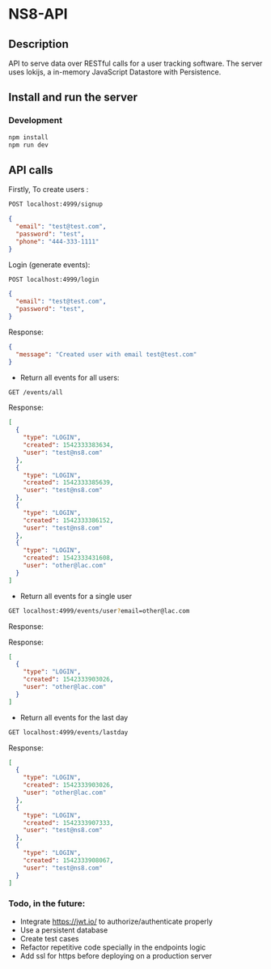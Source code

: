 # NS8-API

## Description
API to serve data over RESTful calls for a user tracking software. The server uses lokijs, a in-memory JavaScript Datastore with Persistence.

## Install and run the server

### Development

```bash
npm install
npm run dev
```

## API calls

Firstly, To create users :

```bash
POST localhost:4999/signup
```

```json
{
  "email": "test@test.com",
  "password": "test",
  "phone": "444-333-1111"
}
```

Login (generate events):

```bash
POST localhost:4999/login
```

```json
{
  "email": "test@test.com",
  "password": "test",
}
```
Response:
```json
{
  "message": "Created user with email test@test.com"
}

```

- Return all events for all users:

```bash
GET /events/all
```
Response:
```json
[
  {
    "type": "LOGIN",
    "created": 1542333383634,
    "user": "test@ns8.com"
  },
  {
    "type": "LOGIN",
    "created": 1542333385639,
    "user": "test@ns8.com"
  },
  {
    "type": "LOGIN",
    "created": 1542333386152,
    "user": "test@ns8.com"
  },
  {
    "type": "LOGIN",
    "created": 1542333431608,
    "user": "other@lac.com"
  }
]
```

- Return all events for a single user

```bash
GET localhost:4999/events/user?email=other@lac.com
```
Response:

Response:
```json
[
  {
    "type": "LOGIN",
    "created": 1542333903026,
    "user": "other@lac.com"
  }
]

```

- Return all events for the last day

```bash
GET localhost:4999/events/lastday
```

Response:
```json
[
  {
    "type": "LOGIN",
    "created": 1542333903026,
    "user": "other@lac.com"
  },
  {
    "type": "LOGIN",
    "created": 1542333907333,
    "user": "test@ns8.com"
  },
  {
    "type": "LOGIN",
    "created": 1542333908067,
    "user": "test@ns8.com"
  }
]
```

### Todo, in the future:
- Integrate https://jwt.io/ to authorize/authenticate properly
- Use a persistent database
- Create test cases
- Refactor repetitive code specially in the endpoints logic
- Add ssl for https before deploying on a production server






